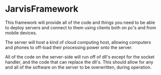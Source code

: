 # JarvisFramework
This framework will provide all of the code and things you need to be able to deploy servers and connect to them using clients both on pc's and from mobile devices.

The server will host a kind of cloud computing host, allowing computers and phones to off-load their processing power onto the server.

All of the code on the server-side will run off of dll's except for the socket handler, and the code that can replace the dll's. This should allow for any and all of the software on the server to be overwritten, during operation.
